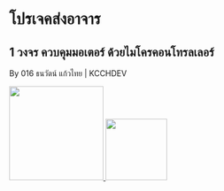 # โปรเจคส่งอาจาร
## 1 วงจร ควบคุมมอเตอร์ ด้วยไมโครคอนโทรลเลอร์

By 016 ธนวัตน์ แก้วไทย | KCCHDEV

<a href="https://github.com/KCCHDEV">
 <img height="170em" src="https://github-readme-stats.vercel.app/api?username=KCCHDEV&show_icons=true&theme=gruvbox&include_all_commits=true&count_private=true"/>
<a href="https://github.com/KCCHDEV">
  <img height="111em" src="https://github-readme-stats.vercel.app/api/top-langs/?username=KCCHDEV&layout=compact&langs_count=7&theme=gruvbox"/>
